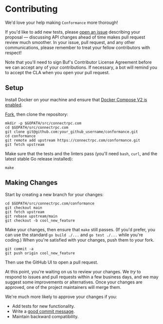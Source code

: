 Contributing
============

We'd love your help making `Conformance` more thorough!

If you'd like to add new tests, please [open an issue][open-issue] describing
your proposal &mdash; discussing API changes ahead of time makes pull request
review much smoother. In your issue, pull request, and any other
communications, please remember to treat your fellow contributors with respect!

Note that you'll need to sign Buf's Contributor License Agreement
before we can accept any of your contributions. If necessary, a bot will remind
you to accept the CLA when you open your pull request.

## Setup

Install Docker on your machine and ensure that [Docker Compose V2 is
enabled][docker-compose-v2].

[Fork][fork], then clone the repository:

```
mkdir -p $GOPATH/src/connectrpc.com
cd $GOPATH/src/connectrpc.com
git clone git@github.com:your_github_username/conformance.git
cd conformance
git remote add upstream https://connectrpc.com/conformance.git
git fetch upstream
```

Make sure that the tests and the linters pass (you'll need `bash`, `curl`, and
the latest stable Go release installed):

```
make
```

## Making Changes

Start by creating a new branch for your changes:

```
cd $GOPATH/src/connectrpc.com/conformance
git checkout main
git fetch upstream
git rebase upstream/main
git checkout -b cool_new_feature
```

Make your changes, then ensure that `make` still passes. (If you'd prefer, you
can use the standard `go build ./...` and `go test ./...` while you're coding.)
When you're satisfied with your changes, push them to your fork.

```
git commit -a
git push origin cool_new_feature
```

Then use the GitHub UI to open a pull request.

At this point, you're waiting on us to review your changes. We *try* to respond
to issues and pull requests within a few business days, and we may suggest some
improvements or alternatives. Once your changes are approved, one of the
project maintainers will merge them.

We're much more likely to approve your changes if you:

* Add tests for new functionality.
* Write a [good commit message][commit-message].
* Maintain backward compatibility.

[fork]: https://github.com/connectrpc/conformance/fork
[open-issue]: https://github.com/connectrpc/conformance/issues/new
[commit-message]: http://tbaggery.com/2008/04/19/a-note-about-git-commit-messages.html
[docker-compose-v2]: https://www.docker.com/blog/announcing-compose-v2-general-availability/#still-using-compose-v1

